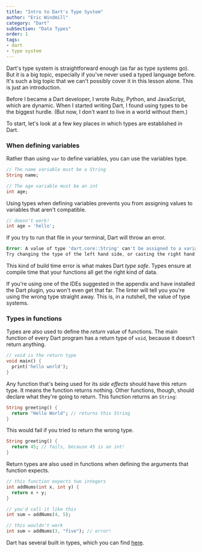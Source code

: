 ```yaml
---
title: "Intro to Dart's Type System"
author: "Eric Windmill"
category: "Dart"
subSection: "Data Types"
order: 1
tags:
- dart
- type system
---
```


Dart's type system is straightforward enough (as far as type systems go). But it is a big topic, especially if you've never used a typed language before. It's such a big topic that we can't possibly cover it in this lesson alone. This is just an introduction.

Before I became a Dart developer, I wrote Ruby, Python, and JavaScript, which are dynamic. When I started writing Dart, I found using types to be the biggest hurdle. (But now, I don't want to live in a world without them.)
 
To start, let's look at a few key places in which types are established in Dart.

### When defining variables

Rather than using `var` to define variables, you can use the variables type.

```dart
// The name variable must be a String
String name;

// The age variable must be an int
int age;
```

Using types when defining variables prevents you from assigning values to variables that aren't
 compatible.

```dart
// doesn't work!
int age = 'hello';
```

If you try to run that file in your terminal, Dart will throw an error.

```dart
Error: A value of type 'dart.core::String' can't be assigned to a variable of type 'dart.core::int'.
Try changing the type of the left hand side, or casting the right hand side to 'dart.core::int'.
```

This kind of build time error is what makes Dart _type safe_. Types ensure at compile time that your
 functions all get the right kind of data. 

<span class="tip"> 
If you're using one of the IDEs suggested in the appendix and have installed the Dart plugin, you won't even get that far. The linter will tell you you're using the wrong type straight away. This is, in a nutshell, the value of type systems.
</span>

### Types in functions

Types are also used to define the _return_ value of functions. The main function of every Dart program has a return type of `void`, because it doesn't return anything.

```dart
// void is the return type
void main() {
  print('hello world');
}
```

Any function that's being used for its _side effects_ should have this return type. It means the function returns nothing. Other functions, though, should declare what they're going to return. This function returns an `String`:

```dart
String greeting() {
  return "Hello World"; // returns this String
}
```

This would fail if you tried to return the wrong type.

```dart
String greeting() {
  return 45; // fails, because 45 is an int!
}
```

Return types are also used in functions when defining the arguments that function expects. 

```dart
// this function expects two integers
int addNums(int x, int y) {
  return x + y;
}

// you'd call it like this
int sum = addNums(4, 5);

// this wouldn't work
int sum = addNums(3, "five"); // error!
```

Dart has several built in types, which you can find [here]().


